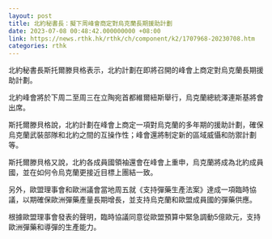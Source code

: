 ```yaml
---
layout: post
title: 北約秘書長：擬下周峰會商定對烏克蘭長期援助計劃
date: 2023-07-08 00:48:42.000000000 +08:00
link: https://news.rthk.hk/rthk/ch/component/k2/1707968-20230708.htm
categories: rthk
---
```


北約秘書長斯托爾滕貝格表示，北約計劃在即將召開的峰會上商定對烏克蘭長期援助計劃。

北約峰會將於下周二至周三在立陶宛首都維爾紐斯舉行，烏克蘭總統澤連斯基將會出席。

斯托爾滕貝格說，北約計劃在峰會上商定一項對烏克蘭的多年期的援助計劃，確保烏克蘭武裝部隊和北約之間的互操作性；峰會還將制定新的區域威懾和防禦計劃等。

斯托爾滕貝格又說，北約各成員國領袖還會在峰會上重申，烏克蘭將成為北約成員國，並在如何令烏克蘭更接近目標上團結一致。

另外，歐盟理事會和歐洲議會當地周五就《支持彈藥生產法案》達成一項臨時協議，以期確保歐洲彈藥產量長期增長，並支持烏克蘭和歐盟成員國的彈藥供應。

根據歐盟理事會發表的聲明，臨時協議同意從歐盟預算中緊急調動5億歐元，支持歐洲彈藥和導彈的生產能力。
